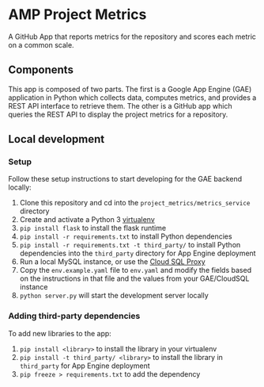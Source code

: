 AMP Project Metrics
===================

A GitHub App that reports metrics for the repository and scores each metric on a
common scale.


Components
----------

This app is composed of two parts. The first is a Google App Engine (GAE)
application in Python which collects data, computes metrics, and provides a REST
API interface to retrieve them. The other is a GitHub app which queries the REST
API to display the project metrics for a repository.


Local development
-----------------

### Setup

Follow these setup instructions to start developing for the GAE backend locally:

1. Clone this repository and cd into the `project_metrics/metrics_service`
   directory
2. Create and activate a Python 3 [virtualenv](virtualenv.pypa.io/en/latest/)
3. `pip install flask` to install the flask runtime
4. `pip install -r requirements.txt` to install Python dependencies
5. `pip install -r requirements.txt -t third_party/` to install Python
   dependencies into the `third_party` directory for App Engine deployment
6. Run a local MySQL instance, or use the [Cloud SQL Proxy](https://cloud.google.com/sql/docs/postgres/sql-proxy)
7. Copy the `env.example.yaml` file to `env.yaml` and modify the fields based on
   the instructions in that file and the values from your GAE/CloudSQL instance
8. `python server.py` will start the development server locally

### Adding third-party dependencies

To add new libraries to the app:

1. `pip install <library>` to install the library in your
   virtualenv
2. `pip install -t third_party/ <library>` to install the library in
   `third_party` for App Engine deployment
3. `pip freeze > requirements.txt` to add the dependency
